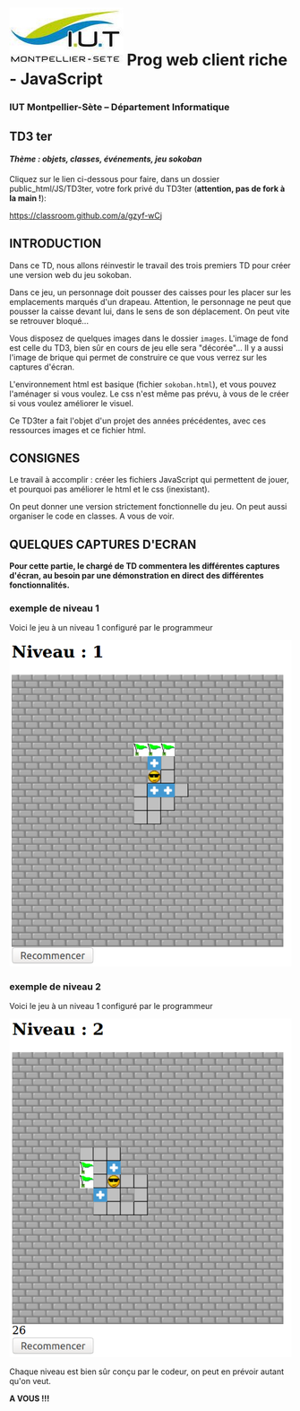 # ![](ressources/logo.jpeg) Prog web client riche - JavaScript

### IUT Montpellier-Sète – Département Informatique

## TD3 ter
#### _Thème : objets, classes, événements, jeu sokoban_

Cliquez sur le lien ci-dessous pour faire, dans un dossier public_html/JS/TD3ter, votre fork privé du TD3ter (**attention, pas de fork à la main !**):

https://classroom.github.com/a/gzyf-wCj

## INTRODUCTION

Dans ce TD, nous allons réinvestir le travail des trois premiers TD pour créer une version web du jeu sokoban.

Dans ce jeu, un personnage doit pousser des caisses pour les placer sur les emplacements marqués d'un drapeau. Attention, le personnage ne peut que pousser la caisse devant lui, dans le sens de son déplacement. On peut vite se retrouver bloqué... 

Vous disposez de quelques images dans le dossier `images`. L'image de fond est celle du TD3, bien sûr en cours de jeu elle sera "décorée"... Il y a aussi l'image de brique qui permet de construire ce que vous verrez sur les captures d'écran.

L'environnement html est basique (fichier `sokoban.html`), et vous pouvez l'aménager si vous voulez. Le css n'est même pas prévu, à vous de le créer si vous voulez améliorer le visuel. 

Ce TD3ter a fait l'objet d'un projet des années précédentes, avec ces ressources images et ce fichier html.


## CONSIGNES

Le travail à accomplir : créer les fichiers JavaScript qui permettent de jouer, et pourquoi pas améliorer le html et le css (inexistant). 

On peut donner une version strictement fonctionnelle du jeu. On peut aussi organiser le code en classes. A vous de voir. 


## QUELQUES CAPTURES D'ECRAN


**Pour cette partie, le chargé de TD commentera les différentes captures d'écran, au besoin par une démonstration en direct des différentes fonctionnalités.**


### exemple de niveau 1

Voici le jeu à un niveau 1 configuré par le programmeur

<p align="center">
   <img src="ressources/capture1.png">
</p>

### exemple de niveau 2

Voici le jeu à un niveau 1 configuré par le programmeur

<p align="center">
   <img src="ressources/capture2.png">
</p>


Chaque niveau est bien sûr conçu par le codeur, on peut en prévoir autant qu'on veut.


**A VOUS !!!**